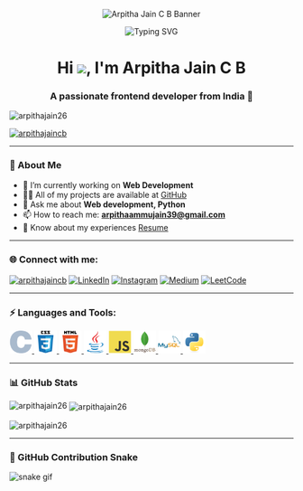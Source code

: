 <!-- Custom Banner -->
<p align="center">
  <img src="assets/banner.png" alt="Arpitha Jain C B Banner" />
</p>

<!-- Animated Typing Intro -->
<p align="center">
  <img src="https://readme-typing-svg.herokuapp.com?font=Fira+Code&weight=600&size=24&pause=1000&color=6A5ACD&center=true&vCenter=true&width=600&lines=Hi+%F0%9F%91%8B%2C+I'm+Arpitha+Jain+C+B;Frontend+Developer+from+India;Open+Source+Enthusiast;Lifelong+Learner+%F0%9F%93%9A" alt="Typing SVG" />
</p>

<!-- Main Heading with Waving Hand -->
<h1 align="center">Hi <img src="https://raw.githubusercontent.com/MartinHeinz/MartinHeinz/master/wave.gif" width="40">, I'm Arpitha Jain C B</h1>
<h3 align="center">A passionate frontend developer from India 🚀</h3>

<!-- Profile Views -->
<p align="left"> <img src="https://komarev.com/ghpvc/?username=arpithajain26&label=Profile%20views&color=0e75b6&style=flat" alt="arpithajain26" /> </p>

<!-- Twitter Follow Badge -->
<p align="left"> <a href="https://twitter.com/arpithajaincb" target="blank"><img src="https://img.shields.io/twitter/follow/arpithajaincb?logo=twitter&style=for-the-badge" alt="arpithajaincb" /></a> </p>

---

### 🔭 About Me
- 🌱 I’m currently working on **Web Development**  
- 👨‍💻 All of my projects are available at [GitHub](https://github.com/Arpithajain26)  
- 💬 Ask me about **Web development, Python**  
- 📫 How to reach me: **arpithaammujain39@gmail.com**  
- 📄 Know about my experiences [Resume](https://drive.google.com/file/d/1iDBpUwfTI-XYnpzyk2546ZVjdRqINICI/view?usp=drive_link)  

---

### 🌐 Connect with me:
<p align="left">
<a href="https://twitter.com/arpithajaincb" target="blank"><img align="center" src="https://raw.githubusercontent.com/rahuldkjain/github-profile-readme-generator/master/src/images/icons/Social/twitter.svg" alt="arpithajaincb" height="30" width="40" /></a>
<a href="https://linkedin.com/in/arpitha-jain-c-b-475438290" target="blank"><img align="center" src="https://raw.githubusercontent.com/rahuldkjain/github-profile-readme-generator/master/src/images/icons/Social/linked-in-alt.svg" alt="LinkedIn" height="30" width="40" /></a>
<a href="https://instagram.com/arpitha._jain" target="blank"><img align="center" src="https://raw.githubusercontent.com/rahuldkjain/github-profile-readme-generator/master/src/images/icons/Social/instagram.svg" alt="Instagram" height="30" width="40" /></a>
<a href="https://medium.com/@arpithajaincb" target="blank"><img align="center" src="https://raw.githubusercontent.com/rahuldkjain/github-profile-readme-generator/master/src/images/icons/Social/medium.svg" alt="Medium" height="30" width="40" /></a>
<a href="https://leetcode.com/u/arpithajaincb/" target="blank"><img align="center" src="https://raw.githubusercontent.com/rahuldkjain/github-profile-readme-generator/master/src/images/icons/Social/leet-code.svg" alt="LeetCode" height="30" width="40" /></a>
</p>

---

### ⚡ Languages and Tools:
<p align="left"> 
<a href="https://www.cprogramming.com/" target="_blank"> <img src="https://raw.githubusercontent.com/devicons/devicon/master/icons/c/c-original.svg" alt="c" width="40" height="40"/> </a> 
<a href="https://www.w3schools.com/css/" target="_blank"> <img src="https://raw.githubusercontent.com/devicons/devicon/master/icons/css3/css3-original-wordmark.svg" alt="css3" width="40" height="40"/> </a> 
<a href="https://www.w3.org/html/" target="_blank"> <img src="https://raw.githubusercontent.com/devicons/devicon/master/icons/html5/html5-original-wordmark.svg" alt="html5" width="40" height="40"/> </a> 
<a href="https://www.java.com" target="_blank"> <img src="https://raw.githubusercontent.com/devicons/devicon/master/icons/java/java-original.svg" alt="java" width="40" height="40"/> </a> 
<a href="https://developer.mozilla.org/en-US/docs/Web/JavaScript" target="_blank"> <img src="https://raw.githubusercontent.com/devicons/devicon/master/icons/javascript/javascript-original.svg" alt="javascript" width="40" height="40"/> </a> 
<a href="https://www.mongodb.com/" target="_blank"> <img src="https://raw.githubusercontent.com/devicons/devicon/master/icons/mongodb/mongodb-original-wordmark.svg" alt="mongodb" width="40" height="40"/> </a> 
<a href="https://www.mysql.com/" target="_blank"> <img src="https://raw.githubusercontent.com/devicons/devicon/master/icons/mysql/mysql-original-wordmark.svg" alt="mysql" width="40" height="40"/> </a> 
<a href="https://www.python.org" target="_blank"> <img src="https://raw.githubusercontent.com/devicons/devicon/master/icons/python/python-original.svg" alt="python" width="40" height="40"/> </a> 
</p>

---

### 📊 GitHub Stats
<p><img align="left" src="https://github-readme-stats.vercel.app/api/top-langs?username=arpithajain26&show_icons=true&locale=en&layout=compact" alt="arpithajain26" /></p>

<p>&nbsp;<img align="center" src="https://github-readme-stats.vercel.app/api?username=arpithajain26&show_icons=true&locale=en" alt="arpithajain26" /></p>

<p><img align="center" src="https://github-readme-streak-stats.herokuapp.com/?user=arpithajain26&" alt="arpithajain26" /></p>

---

### 🐍 GitHub Contribution Snake
![snake gif](https://github.com/arpithajain26/arpithajain26/blob/output/github-contribution-grid-snake.svg)
